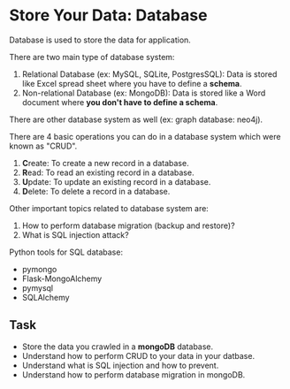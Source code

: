 # Store Your Data: Database

Database is used to store the data for application.

There are two main type of database system:
1. Relational Database (ex: MySQL, SQLite, PostgresSQL): 
Data is stored like Excel spread sheet where you have to define a **schema**.
2. Non-relational Database (ex: MongoDB):
Data is stored like a Word document where **you don't have to define a schema**.

There are other database system as well (ex: graph database: neo4j).

There are 4 basic operations you can do in a database system
which were known as "CRUD".
1. **C**reate: To create a new record in a database.
2. **R**ead: To read an existing record in a database.
3. **U**pdate: To update an existing record in a database.
4. **D**elete: To delete a record in a database.

Other important topics related to database system are:
1. How to perform database migration (backup and restore)?
2. What is SQL injection attack?

Python tools for SQL database:
- pymongo
- Flask-MongoAlchemy
- pymysql
- SQLAlchemy

## Task
- Store the data you crawled in a **mongoDB** database.
- Understand how to perform CRUD to your data in your datbase.
- Understand what is SQL injection and how to prevent.
- Understand how to perform database migration in mongoDB.
